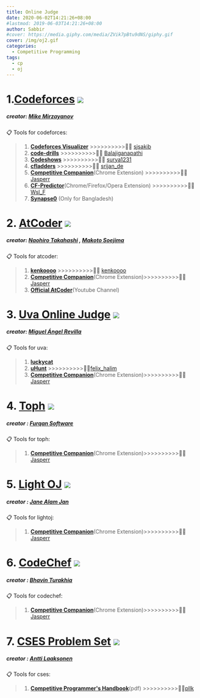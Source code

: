 ```yaml
---
title: Online Judge
date: 2020-06-02T14:21:26+08:00
#lastmod: 2019-06-03T14:21:26+08:00
author: Sabbir
#cover: https://media.giphy.com/media/ZVik7pBtu9dNS/giphy.gif
cover: /img/oj2.gif
categories:
  - Competitive Programming
tags:
  - cp
  - oj
---
```



# 1.[Codeforces](https://codeforces.com/) ![](//sta.codeforces.com/s/84640/images/flags-16/ru.png)
##### creator: [Mike Mirzayanov](https://codeforces.com/profile/MikeMirzayanov)
:clipboard:	Tools for codeforces:
>1.  [**Codeforces Visualizer**](https://cfviz.netlify.app/index.html) >>>>>>>>>>:man_technologist:	[sjsakib](https://codeforces.com/profile/sjsakib)
>2. [**code-drills**](http://recommender.codedrills.io/?)  >>>>>>>>>>:man_technologist:	[Balajiganapathi](https://codeforces.com/profile/Balajiganapathi)
>3. [**Codeshows**](https://surya1231.github.io/Codeforces-contest/) >>>>>>>>>>:man_technologist:	[surya1231](https://codeforces.com/profile/surya1231)
>4. [**cfladders**](http://cfladders.rf.gd/index.html?i=1) >>>>>>>>>>:man_technologist:	[srijan_de](https://codeforces.com/profile/srijan_de)
>5. [**Competitive Companion**](https://chrome.google.com/webstore/detail/competitive-companion/cjnmckjndlpiamhfimnnjmnckgghkjbl)(Chrome Extension) >>>>>>>>>>:man_technologist: [Jasperr](https://codeforces.com/profile/Jasperr)
>6. [**CF-Predictor**](https://chrome.google.com/webstore/detail/cf-predictor/ocfloejijfhhkkdmheodbaanephbnfhn?hl=en)(Chrome/Firefox/Opera Extension) >>>>>>>>>>:man_technologist:[Wsl_F](https://codeforces.com/profile/Wsl_F)
>7. [**Synapse0**](http://synapse0.com/) (Only for Bangladesh)
# 2.	 [AtCoder](https://atcoder.jp/) ![](//sta.codeforces.com/s/84640/images/flags-16/jp.png)
##### creator: [Naohiro Takahashi](https://codeforces.com/profile/chokudai) , [Makoto Soejima](https://codeforces.com/profile/rng_58)
:clipboard:	Tools for atcoder:
>1. [**kenkoooo**](https://kenkoooo.com/atcoder/#/table/) >>>>>>>>>>:man_technologist: [kenkoooo](https://github.com/kenkoooo)
>2. [**Competitive Companion**](https://chrome.google.com/webstore/detail/competitive-companion/cjnmckjndlpiamhfimnnjmnckgghkjbl)(Chrome Extension)>>>>>>>>>>:man_technologist: [Jasperr](https://codeforces.com/profile/Jasperr)
>3. [**Official AtCoder**](https://www.youtube.com/channel/UCtG3StnbhxHxXfE6Q4cPZwQ/videos)(Youtube Channel)
# 3. [Uva Online Judge](https://onlinejudge.org/index.php?option=com_onlinejudge&Itemid=8) ![](//sta.codeforces.com/s/84640/images/flags-16/es.png)
##### creator: [Miguel Ángel Revilla](https://en.wikipedia.org/wiki/UVa_Online_Judge#:~:text=The%20UVa%20OJ%20was%20created,University%20of%20Valladolid%20in%20Spain.)
:clipboard:	Tools for uva:
>1. [**luckycat**](http://luckycat.kshs.kh.edu.tw/)
>2. [**uHunt**](https://uhunt.onlinejudge.org/) >>>>>>>>>>:man_technologist:[felix_halim](https://codeforces.com/profile/felix_halim?locale=en)
>3. [**Competitive Companion**](https://chrome.google.com/webstore/detail/competitive-companion/cjnmckjndlpiamhfimnnjmnckgghkjbl)(Chrome Extension)>>>>>>>>>>:man_technologist: [Jasperr](https://codeforces.com/profile/Jasperr)
# 4. [Toph](https://toph.co/) ![](//sta.codeforces.com/s/84640/images/flags-16/bd.png)
##### creator : [Furqan Software](https://furqansoftware.com/#team)
:clipboard:	Tools for toph:
>1. [**Competitive Companion**](https://chrome.google.com/webstore/detail/competitive-companion/cjnmckjndlpiamhfimnnjmnckgghkjbl)(Chrome Extension)>>>>>>>>>>:man_technologist: [Jasperr](https://codeforces.com/profile/Jasperr)
# 5. [Light OJ](http://lightoj.com/index.php) ![](//sta.codeforces.com/s/84640/images/flags-16/bd.png)
##### creator : [Jane Alam Jan](https://www.linkedin.com/in/janealamjan)
:clipboard:	Tools for lightoj:
>1. [**Competitive Companion**](https://chrome.google.com/webstore/detail/competitive-companion/cjnmckjndlpiamhfimnnjmnckgghkjbl)(Chrome Extension)>>>>>>>>>>:man_technologist: [Jasperr](https://codeforces.com/profile/Jasperr)
# 6. [CodeChef](https://www.codechef.com/) ![](//sta.codeforces.com/s/84640/images/flags-16/in.png)
##### creator : [Bhavin Turakhia](https://www.linkedin.com/in/bhavin79/?originalSubdomain=uk)
:clipboard:	Tools for codechef:
>1. [**Competitive Companion**](https://chrome.google.com/webstore/detail/competitive-companion/cjnmckjndlpiamhfimnnjmnckgghkjbl)(Chrome Extension)>>>>>>>>>>:man_technologist: [Jasperr](https://codeforces.com/profile/Jasperr)
# 7. [CSES Problem Set](https://cses.fi/problemset/) ![](//sta.codeforces.com/s/84640/images/flags-16/fi.png)
##### creator : [Antti Laaksonen](https://codeforces.com/profile/pllk)
:clipboard:	Tools for cses:
>1. [**Competitive Programmer's Handbook**](https://cses.fi/book.pdf)(pdf) >>>>>>>>>>:man_technologist:[pllk](https://codeforces.com/profile/pllk)
